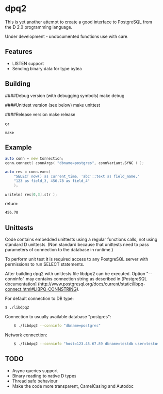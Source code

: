 dpq2
====

This is yet another attempt to create a good interface to PostgreSQL from the
D 2.0 programming language.

Under development - undocumented functions use with care.

Features
--------

* LISTEN support
* Sending binary data for type bytea

Building
--------

####Debug version (with debugging symbols)
    make debug

####Unittest version (see below)
    make unittest

####Release version
    make release

or

    make

Example
-------

```D
auto conn = new Connection;
conn.connect( connArgs( "dbname=postgres", connVariant.SYNC ) );

auto res = conn.exec(
    "SELECT now() as current_time, 'abc'::text as field_name,"
    "123 as field_3, 456.78 as field_4"
    );
    
writeln( res[0,3].str );
```
return:
```sh
456.78
```

Unittests
---------

Code contains embedded unittests using a regular functions calls, not using
standard D unittests. (Non standard because that unittests need to pass
parameters of connection to the database in runtime.)

To perform unit test it is required access to any PostgreSQL server with
permissions to run SELECT statements.

After building dpq2 with unittests file libdpq2 can be executed. Option "--conninfo"
may contains connection string as described in [PostgreSQL documentation]
(http://www.postgresql.org/docs/current/static/libpq-connect.html#LIBPQ-CONNSTRING).

For default connection to DB type:

```sh
$ ./libdpq2 
```
Connection to usually available database "postgres":
```sh
    $ ./libdpq2 --conninfo "dbname=postgres"
```
Network connection:
```sh
    $ ./libdpq2 --conninfo "host=123.45.67.89 dbname=testdb user=testuser password=123123"
```

TODO
----

* Async queries support
* Binary reading to native D types
* Thread safe behaviour
* Make the code more transparent, CamelCasing and Autodoc
